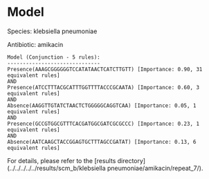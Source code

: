 
# Model

Species: klebsiella pneumoniae

Antibiotic: amikacin

```
Model (Conjunction - 5 rules):
------------------------------
Presence(AAAGCGGGGGGTCCATATAACTCATCTTGTT) [Importance: 0.90, 31 equivalent rules]
AND
Presence(ATCCTTTACGCATTTGGTTTTACCCGCAATA) [Importance: 0.60, 3 equivalent rules]
AND
Absence(AAGGTTGTATCTAACTCTGGGGGCAGGTCAA) [Importance: 0.05, 1 equivalent rules]
AND
Presence(GCCGTGGCGTTTCACGATGGCGATCGCGCCC) [Importance: 0.23, 1 equivalent rules]
AND
Absence(AATCAAGCTACCGGAGTGCTTTAGCCGATAT) [Importance: 0.13, 6 equivalent rules]

```

For details, please refer to the [results directory](../../../../../results/scm_b/klebsiella pneumoniae/amikacin/repeat_7/).

